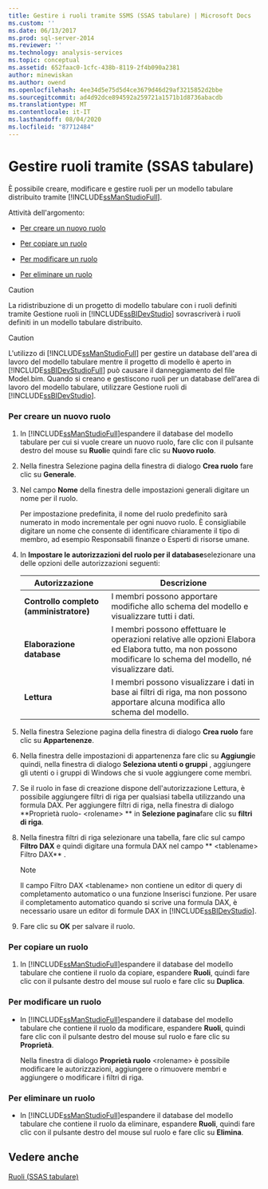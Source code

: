 ```yaml
---
title: Gestire i ruoli tramite SSMS (SSAS tabulare) | Microsoft Docs
ms.custom: ''
ms.date: 06/13/2017
ms.prod: sql-server-2014
ms.reviewer: ''
ms.technology: analysis-services
ms.topic: conceptual
ms.assetid: 652faac0-1cfc-438b-8119-2f4b090a2381
author: minewiskan
ms.author: owend
ms.openlocfilehash: 4ee34d5e75d5d4ce3679d46d29af3215852d2bbe
ms.sourcegitcommit: ad4d92dce894592a259721a1571b1d8736abacdb
ms.translationtype: MT
ms.contentlocale: it-IT
ms.lasthandoff: 08/04/2020
ms.locfileid: "87712484"
---
```

# <a name="manage-roles-by-using-ssms-ssas-tabular"></a>Gestire ruoli tramite (SSAS tabulare)
  È possibile creare, modificare e gestire ruoli per un modello tabulare distribuito tramite [!INCLUDE[ssManStudioFull](../../includes/ssmanstudiofull-md.md)].  
  
 Attività dell'argomento:  
  
-   [Per creare un nuovo ruolo](#bkmk_new_role)  
  
-   [Per copiare un ruolo](#bkmk_copy_role)  
  
-   [Per modificare un ruolo](#bkmk_edit_role)  
  
-   [Per eliminare un ruolo](#bkmk_deletet_role)  
  
> [!CAUTION]  
>  La ridistribuzione di un progetto di modello tabulare con i ruoli definiti tramite Gestione ruoli in [!INCLUDE[ssBIDevStudio](../../includes/ssbidevstudio-md.md)] sovrascriverà i ruoli definiti in un modello tabulare distribuito.  
  
> [!CAUTION]  
>  L'utilizzo di [!INCLUDE[ssManStudioFull](../../includes/ssmanstudiofull-md.md)] per gestire un database dell'area di lavoro del modello tabulare mentre il progetto di modello è aperto in [!INCLUDE[ssBIDevStudioFull](../../includes/ssbidevstudiofull-md.md)] può causare il danneggiamento del file Model.bim. Quando si creano e gestiscono ruoli per un database dell'area di lavoro del modello tabulare, utilizzare Gestione ruoli di [!INCLUDE[ssBIDevStudio](../../includes/ssbidevstudio-md.md)].  
  
###  <a name="to-create-a-new-role"></a><a name="bkmk_new_role"></a>Per creare un nuovo ruolo  
  
1.  In [!INCLUDE[ssManStudioFull](../../includes/ssmanstudiofull-md.md)]espandere il database del modello tabulare per cui si vuole creare un nuovo ruolo, fare clic con il pulsante destro del mouse su **Ruoli**e quindi fare clic su **Nuovo ruolo**.  
  
2.  Nella finestra Selezione pagina della finestra di dialogo **Crea ruolo** fare clic su **Generale**.  
  
3.  Nel campo **Nome** della finestra delle impostazioni generali digitare un nome per il ruolo.  
  
     Per impostazione predefinita, il nome del ruolo predefinito sarà numerato in modo incrementale per ogni nuovo ruolo. È consigliabile digitare un nome che consente di identificare chiaramente il tipo di membro, ad esempio Responsabili finanze o Esperti di risorse umane.  
  
4.  In **Impostare le autorizzazioni del ruolo per il database**selezionare una delle opzioni delle autorizzazioni seguenti:  
  
    |Autorizzazione|Descrizione|  
    |----------------|-----------------|  
    |**Controllo completo (amministratore)**|I membri possono apportare modifiche allo schema del modello e visualizzare tutti i dati.|  
    |**Elaborazione database**|I membri possono effettuare le operazioni relative alle opzioni Elabora ed Elabora tutto, ma non possono modificare lo schema del modello, né visualizzare dati.|  
    |**Lettura**|I membri possono visualizzare i dati in base ai filtri di riga, ma non possono apportare alcuna modifica allo schema del modello.|  
  
5.  Nella finestra Selezione pagina della finestra di dialogo **Crea ruolo** fare clic su **Appartenenze**.  
  
6.  Nella finestra delle impostazioni di appartenenza fare clic su **Aggiungi**e quindi, nella finestra di dialogo **Seleziona utenti o gruppi** , aggiungere gli utenti o i gruppi di Windows che si vuole aggiungere come membri.  
  
7.  Se il ruolo in fase di creazione dispone dell'autorizzazione Lettura, è possibile aggiungere filtri di riga per qualsiasi tabella utilizzando una formula DAX. Per aggiungere filtri di riga, nella finestra di dialogo **Proprietà ruolo- \<rolename> ** in **Selezione pagina**fare clic su **filtri di riga**.  
  
8.  Nella finestra filtri di riga selezionare una tabella, fare clic sul campo **Filtro DAX** e quindi digitare una formula DAX nel campo ** \<tablename> Filtro DAX** .  
  
    > [!NOTE]  
    >  Il campo Filtro DAX \<tablename> non contiene un editor di query di completamento automatico o una funzione Inserisci funzione. Per usare il completamento automatico quando si scrive una formula DAX, è necessario usare un editor di formule DAX in [!INCLUDE[ssBIDevStudio](../../includes/ssbidevstudio-md.md)].  
  
9. Fare clic su **OK** per salvare il ruolo.  
  
###  <a name="to-copy-a-role"></a><a name="bkmk_copy_role"></a> Per copiare un ruolo  
  
1.  In [!INCLUDE[ssManStudioFull](../../includes/ssmanstudiofull-md.md)]espandere il database del modello tabulare che contiene il ruolo da copiare, espandere **Ruoli**, quindi fare clic con il pulsante destro del mouse sul ruolo e fare clic su **Duplica**.  
  
###  <a name="to-edit-a-role"></a><a name="bkmk_edit_role"></a>Per modificare un ruolo  
  
-   In [!INCLUDE[ssManStudioFull](../../includes/ssmanstudiofull-md.md)]espandere il database del modello tabulare che contiene il ruolo da modificare, espandere **Ruoli**, quindi fare clic con il pulsante destro del mouse sul ruolo e fare clic su **Proprietà**.  
  
     Nella finestra di dialogo **Proprietà ruolo** \<rolename> è possibile modificare le autorizzazioni, aggiungere o rimuovere membri e aggiungere o modificare i filtri di riga.  
  
###  <a name="to-delete-a-role"></a><a name="bkmk_deletet_role"></a>Per eliminare un ruolo  
  
-   In [!INCLUDE[ssManStudioFull](../../includes/ssmanstudiofull-md.md)]espandere il database del modello tabulare che contiene il ruolo da eliminare, espandere **Ruoli**, quindi fare clic con il pulsante destro del mouse sul ruolo e fare clic su **Elimina**.  
  
## <a name="see-also"></a>Vedere anche  
 [Ruoli &#40;SSAS tabulare&#41;](roles-ssas-tabular.md)  
  
  
